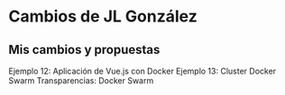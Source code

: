 # Cambios de JL González

## Mis cambios y propuestas

Ejemplo 12: Aplicación de Vue.js con Docker
Ejemplo 13: Cluster Docker Swarm
Transparencias: Docker Swarm

